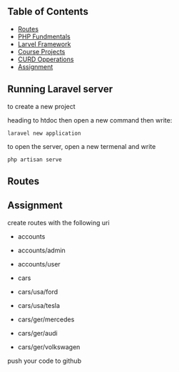 ## Table of Contents
- [Routes](#Orentations)
- [PHP Fundmentals](#PHP-Fundmentals)
- [Larvel Framework](#Larvel-Framework)
- [Course Projects](#Course-Projects)
- [CURD Opperations](#CURD-Opperations)
- [Assignment](#Assignment)


## Running Laravel server

to create a new project

heading to htdoc then open a new command then write:
```
laravel new application
```

to open the server, open a new termenal and write

```
php artisan serve
```
## Routes


## Assignment
create routes with the following uri

- accounts
- accounts/admin
- accounts/user

- cars
- cars/usa/ford
- cars/usa/tesla
- cars/ger/mercedes
- cars/ger/audi
- cars/ger/volkswagen


push your code to github
